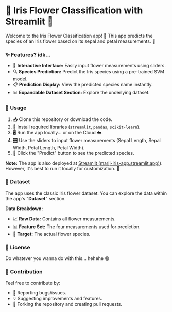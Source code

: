 # 💐 Iris Flower Classification with Streamlit 💐

Welcome to the Iris Flower Classification app! 🌸 This app predicts the species of an Iris flower based on its sepal and petal measurements. 🌺

### ✨ Features? idk...

* 🌷 **Interactive Interface:** Easily input flower measurements using sliders.
* 🔍 **Species Prediction:** Predict the Iris species using a pre-trained SVM model.
* 📋 **Prediction Display:** View the predicted species name instantly.
* 📊 **Expandable Dataset Section:** Explore the underlying dataset.

### 🚀 Usage

1. 📥 Clone this repository or download the code.
2. 🔧 Install required libraries (`streamlit`, `pandas`, `scikit-learn`).
3. 🖥️ Run the app locally... or on the Cloud ☁️.
4. 🎛️ Use the sliders to input flower measurements (Sepal Length, Sepal Width, Petal Length, Petal Width).
5. 🌟 Click the "Predict" button to see the predicted species.

**Note:** The app is also deployed at [Streamlit (marji-iris-app.streamlit.app)](https://marji-iris-app.streamlit.app)). However, it's best to run it locally for customization. 🚀

### 🌼 Dataset

The app uses the classic Iris flower dataset. You can explore the data within the app's "**Dataset**" section.

**Data Breakdown:**
* 📈 **Raw Data:** Contains all flower measurements.
* 📊 **Feature Set:** The four measurements used for prediction.
* 🎯 **Target:** The actual flower species.

### 📜 License

Do whatever you wanna do with this... hehehe 😄

### 🤝 Contribution

Feel free to contribute by:
* 🐞 Reporting bugs/issues.
* 💡 Suggesting improvements and features.
* 🍴 Forking the repository and creating pull requests.
